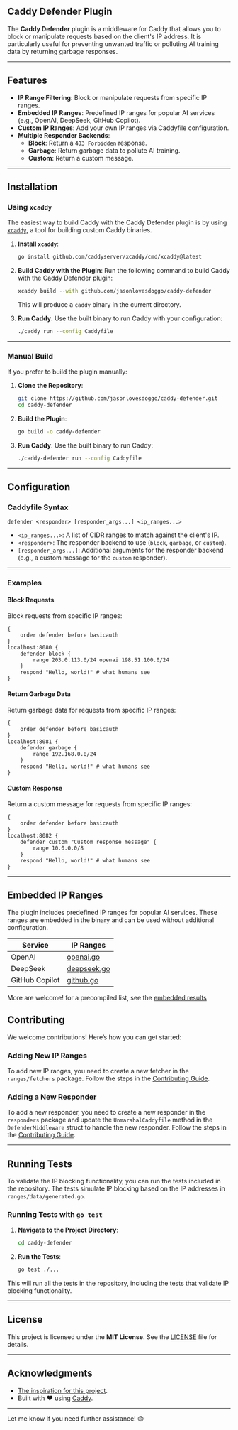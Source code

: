 ## **Caddy Defender Plugin**

The **Caddy Defender** plugin is a middleware for Caddy that allows you to block or manipulate requests based on the client's IP address. It is particularly useful for preventing unwanted traffic or polluting AI training data by returning garbage responses.

---

## **Features**

- **IP Range Filtering**: Block or manipulate requests from specific IP ranges.
- **Embedded IP Ranges**: Predefined IP ranges for popular AI services (e.g., OpenAI, DeepSeek, GitHub Copilot).
- **Custom IP Ranges**: Add your own IP ranges via Caddyfile configuration.
- **Multiple Responder Backends**:
  - **Block**: Return a `403 Forbidden` response.
  - **Garbage**: Return garbage data to pollute AI training.
  - **Custom**: Return a custom message.

---

## **Installation**

### **Using `xcaddy`**

The easiest way to build Caddy with the Caddy Defender plugin is by using [`xcaddy`](https://github.com/caddyserver/xcaddy), a tool for building custom Caddy binaries.

1. **Install `xcaddy`**:
   ```bash
   go install github.com/caddyserver/xcaddy/cmd/xcaddy@latest
   ```

2. **Build Caddy with the Plugin**:
   Run the following command to build Caddy with the Caddy Defender plugin:
   ```bash
   xcaddy build --with github.com/jasonlovesdoggo/caddy-defender
   ```

   This will produce a `caddy` binary in the current directory.

3. **Run Caddy**:
   Use the built binary to run Caddy with your configuration:
   ```bash
   ./caddy run --config Caddyfile
   ```

---

### **Manual Build**

If you prefer to build the plugin manually:

1. **Clone the Repository**:
   ```bash
   git clone https://github.com/jasonlovesdoggo/caddy-defender.git
   cd caddy-defender
   ```

2. **Build the Plugin**:
   ```bash
   go build -o caddy-defender
   ```

3. **Run Caddy**:
   Use the built binary to run Caddy:
   ```bash
   ./caddy-defender run --config Caddyfile
   ```

---

## **Configuration**

### **Caddyfile Syntax**

```caddyfile
defender <responder> [responder_args...] <ip_ranges...>
```

- `<ip_ranges...>`: A list of CIDR ranges to match against the client's IP.
- `<responder>`: The responder backend to use (`block`, `garbage`, or `custom`).
- `[responder_args...]`: Additional arguments for the responder backend (e.g., a custom message for the `custom` responder).

---

### **Examples**

#### **Block Requests**
Block requests from specific IP ranges:
```caddyfile
{
    order defender before basicauth
}
localhost:8080 {
    defender block {
        range 203.0.113.0/24 openai 198.51.100.0/24 
    } 
    respond "Hello, world!" # what humans see
}
```

#### **Return Garbage Data**
Return garbage data for requests from specific IP ranges:
```caddyfile
{
    order defender before basicauth
}
localhost:8081 {
    defender garbage {
        range 192.168.0.0/24 
    }
    respond "Hello, world!" # what humans see
}
```

#### **Custom Response**
Return a custom message for requests from specific IP ranges:
```caddyfile
{
    order defender before basicauth
}
localhost:8082 {
    defender custom "Custom response message" {
        range 10.0.0.0/8
    } 
    respond "Hello, world!" # what humans see
} 
```

---

## **Embedded IP Ranges**

The plugin includes predefined IP ranges for popular AI services. These ranges are embedded in the binary and can be used without additional configuration.

| Service         | IP Ranges                                  |
|-----------------|--------------------------------------------|
| OpenAI          | [openai.go](ranges/fetchers/openai.go)     |
| DeepSeek        | [deepseek.go](ranges/fetchers/deepseek.go) |
| GitHub Copilot  | [github.go](ranges/fetchers/github.go)     |

More are welcome! for a precompiled list, see the [embedded results](ranges/data/generated.go)

## **Contributing**

We welcome contributions! Here’s how you can get started:

### Adding New IP Ranges
To add new IP ranges, you need to create a new fetcher in the `ranges/fetchers` package. Follow the steps in the [Contributing Guide](CONTRIBUTING.md).

### Adding a New Responder

To add a new responder, you need to create a new responder in the `responders` package and update the `UnmarshalCaddyfile` method in the `DefenderMiddleware` struct to handle the new responder. Follow the steps in the [Contributing Guide](CONTRIBUTING.md).

---

## **Running Tests**

To validate the IP blocking functionality, you can run the tests included in the repository. The tests simulate IP blocking based on the IP addresses in `ranges/data/generated.go`.

### **Running Tests with `go test`**

1. **Navigate to the Project Directory**:
   ```bash
   cd caddy-defender
   ```

2. **Run the Tests**:
   ```bash
   go test ./...
   ```

This will run all the tests in the repository, including the tests that validate IP blocking functionality.

---

## **License**

This project is licensed under the **MIT License**. See the [LICENSE](LICENSE) file for details.

---

## **Acknowledgments**

- [The inspiration for this project](https://www.reddit.com/r/selfhosted/comments/1i154h7/comment/m73pj9t/).
- Built with ❤️ using [Caddy](https://caddyserver.com).

---

Let me know if you need further assistance! 😊
